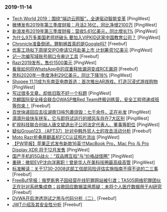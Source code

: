### 2019-11-14

* [Tech World 2019：围绕“端边云网智”，全速驱动智能变革](https://www.pingwest.com/w/197751) [PingWest]
* [微博发布2019年第三季度财报：月活2.16亿，同比净增2100万](https://www.pingwest.com/w/197736) [PingWest]
* [新浪发布2019年第三季度财报：营收5.61亿美元，同比增长1%](https://www.pingwest.com/w/197734) [PingWest]
* [为什么9万多美国老师挤破头 要加入VIPKID这家中国教育公司？](https://www.pingwest.com/a/197724) [PingWest]
* [Chronicle准备倒闭，罪魁祸首真的是Google吗?](https://www.freebuf.com/news/219558.html) [Freebuf]
* [优客工场拟下周提交IPO申请12月赴美上市 计划筹资1亿美元](https://www.pingwest.com/w/197719) [PingWest]
* [记一次编写域账号弱口令审计工具](https://www.freebuf.com/sectool/219636.html) [Freebuf]
* [Razr2019发布，售价1500美元](https://www.pingwest.com/w/197712) [PingWest]
* [看我如何将WhatsApp中的双重释放漏洞变成RCE漏洞](https://www.freebuf.com/articles/network/217078.html) [Freebuf]
* [思科2020年一季度净利29亿美元，同比下降18%](https://www.pingwest.com/w/197705) [PingWest]
* [Shopee 11.11成为东南亚电商首选：首次推出AR游戏，打造沉浸式游戏购物](https://www.pingwest.com/w/197709) [PingWest]
* [写过很多文章，却依旧取不好一个标题](https://www.pingwest.com/a/197019) [PingWest]
* [京麒国际安全峰会联合OWASP推Red Team终极训练营，安全工程师速成班等你来！](https://www.freebuf.com/news/220089.html) [Freebuf]
* [百世快递回应去往湖南13吨包裹烧毁：七千余件，正在补发](https://www.pingwest.com/w/197703) [PingWest]
* [滴滴升级快车拼车，它与即将试运行的顺风车存在7大区别](https://www.pingwest.com/w/197702) [PingWest]
* [旷视科技联合创始人唐文斌退出子公司法定代表人、董事等职位](https://www.pingwest.com/w/197699) [PingWest]
* [疑似Group123 （APT37）针对中韩外贸人士的攻击活动分析](https://www.freebuf.com/news/218260.html) [Freebuf]
* [Moto Razr折叠屏翻盖机FCC认证照片流出](https://www.pingwest.com/w/197695) [PingWest]
* [【PW早报】苹果正式发布新款16英寸MacBook Pro，Mac Pro 与 Pro Display XDR 将于12月发售](https://www.pingwest.com/w/197675) [PingWest]
* [国产手机的5G战火：“双品牌互掐”与“价格战怪圈”](https://www.pingwest.com/a/196435) [PingWest]
* [重磅：微软EVP沈向洋离职！曾是华人在美科技圈最高级高管](https://www.pingwest.com/a/197692) [PingWest]
* [标准解读：关于1730-2008这部工信部风险评估实施指南不得不说的二三事](https://www.freebuf.com/articles/security-management/215749.html) [Freebuf]
* [FreeBuf早报｜俄罗斯男子因经营在线犯罪网站被引渡；TA505网络犯罪团伙正在针对系统集成商；谷歌回应数据滥用质疑：未将个人医疗数据用于AI研究](https://www.freebuf.com/news/219951.html) [Freebuf]
* [DVWA开启渗透测试之旅与代码分析（二）](https://www.freebuf.com/articles/web/218170.html) [Freebuf]
* [JWT介绍及其安全性分析](https://www.freebuf.com/vuls/219056.html) [Freebuf]
